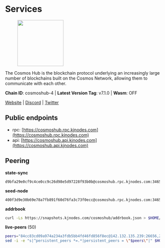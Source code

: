 # Services

<figure><img src="https://raw.githubusercontent.com/kj89/testnet_manuals/main/pingpub/logos/cosmoshub.png" width="150" alt=""><figcaption></figcaption></figure>

The Cosmos Hub is the blockchain protocol underlying an  increasingly large number of blockchains built on the  Cosmos Network, allowing them to communicate with each other.

**Chain ID**: cosmoshub-4 | **Latest Version Tag**: v7.1.0 | **Wasm**: OFF

[Website](https://hub.cosmos.network) | [Discord](https://discord.gg/cosmosnetwork) | [Twitter](https://twitter.com/cosmoshub)


## Public endpoints

* rpc: [https://cosmoshub.rpc.kjnodes.com](https://cosmoshub.rpc.kjnodes.com)
* api: [https://cosmoshub.api.kjnodes.com](https://cosmoshub.api.kjnodes.com)

## Peering

**state-sync**

```text
d9bfa29e0cf9c4ce0cc9c26d98e5d97228f93b0b@cosmoshub.rpc.kjnodes.com:34656
```

**seed-node**

```text
400f3d9e30b69e78a7fb891f60d76fa3c73f0ecc@cosmoshub.rpc.kjnodes.com:34659
```

**addrbook**
```bash
curl -Ls https://snapshots.kjnodes.com/cosmoshub/addrbook.json > $HOME/.gaia/config/addrbook.json
```

**live-peers** (50)
```bash
peers="84cc83cd09a974a234a3fdb5bb4fd46fd856f8ec@142.132.135.239:26656,2441e90fcb341fcd5bebec15b54e346cdca64a9b@135.148.123.8:14956,241b17dba97a2ed3c3747d12781fb86c9706e2d4@89.58.27.86:26656,e0ab6c5cc86959853f499236b8297344802ac5f4@5.161.139.201:26656,d9bfa29e0cf9c4ce0cc9c26d98e5d97228f93b0b@65.109.88.38:34656,7b8ab74fa7c3cc10b203b990abfc86e1a0b82a79@34.254.201.211:26656,dff07399aeadf3f1b6edfac07f92a238112d3036@93.189.30.120:26656,213857e741833d17275ea559bb2d0342398cec99@35.245.206.45:26656,344d87e04fdf04be760da5069a59d9a489b886a6@52.14.44.1:26656,e829d4764a5cecc44b3414777853b34407b36601@185.16.39.179:26656,b79e1d3a621bdafd3a8d9a49dff8f4737d0bedc9@52.73.168.104:26656,44594a57ce538a21f8558bcb1c9ce560ad879e3e@15.235.114.84:26656,8dc4fd0007c74bdf4b7ee1e5a3ab68161cc8f845@142.132.208.213:26656,d1e39378054215be020e22f0342e272f5224cf75@146.190.46.145:30196,7dd34d8d3880bc48eff3e47b941d06bd1941a962@93.115.25.106:26656,ac1b200a18edba2cc1748c037f26d3cdea794541@35.189.171.215:26656,d35f08a60aeb2729d07e92e778b4c6f83379092e@18.138.160.68:26656,cf10a45ead9e76d45b06dee97ef779e65103c78e@3.128.185.235:26656,c1e437f73b8889b78ea34981e7c349157ad80284@107.135.15.66:26656,cd7af8aaa29bca12c575dedb77a4a1efe019e661@54.77.214.250:26656,bc737531d441cf2e41dfa70f822a9a06440e3df1@220.85.113.37:26656,1d02b4300c6b6fd1123a20502f0b3c0ce3b73654@88.198.16.9:26656,9c116194f25fd0d146019f171ef0f49904dcc586@167.86.98.230:26656,d54eacb237dfbc0eb934a45509f878eb3ea3a5b3@64.44.148.195:26656,c03593feca52899e9cc38ae0fed671fb96ab0bba@52.203.105.100:26656,1cce99042f884d669e7287e3e362bff8e385c63e@46.4.79.183:26726,3da88430414ec9084c8983fe4d462cce655ff1f3@51.222.245.114:26656,db7850e8e9bef0568904b7d5bcaec813e8e3d295@34.27.227.166:26656,9d048653fa4d98e6c0760ed0c54ad2d257ba46df@65.108.137.34:26656,10e3acd4baeb6cba8881d75a0bde04b5526b39ce@3.217.133.209:26656,803abd0b6b0478ab7f7e38dbda89902ca67f8778@65.21.90.137:11956,c540af0c82963228aa865d27d9b6142fc54b571d@176.9.102.164:26656,32bdba6ced12cdf2e534566e6c3d66ee2f7ef494@84.244.95.229:26656,bd410d4564f7e0dd9a0eb16a64c337a059e11b80@47.103.35.130:26656,fa42609ff0b02dd371b2d60dc53a01825c80a24f@15.235.53.184:26656,d9dbd30f7e9ae99dc05645f48f4637c2f4a14645@34.107.9.71:26656,ba3bacc714817218562f743178228f23678b2873@34.141.15.99:26656,48fc4fe58d5392bda805212ba0c8e4e772dba1f9@142.132.158.93:14956,a94dff85ed430f0475f41fe306c82b7eb7f6e858@51.91.153.78:31649,daa6d8314246ad65037a48ec2e2266eeea9d46f8@154.53.63.50:26656,dd53fa5cfb6a604feb80860d47506d0dd84baa12@142.132.210.234:26656,381a2e419620a56ecdb3684a4272ee9e5b989e0a@18.166.143.49:26656,5b4529df65f9c1006d51472a827f1deb23825ba2@167.235.34.35:14656,afee98f7f8039a43df27b57ee74d35d0779acd53@54.171.140.109:26656,1d7e4efb0acaac12f9d75fc7d5417398653c6863@31.7.207.16:33656,8707282f51ebfba828c08a7316ca84ed5667a0f5@74.118.142.175:26656,f8ae898b130457bbbf05fd3d2e9ca4559bd528fd@37.120.245.157:26656,8acc5a62ad8eeb2140cff79a13dff0f993ab2354@80.71.51.52:26656,dea13e7232642331360d4387b0ab106b014092d4@116.202.236.59:26656,da479f6c117224591506b67d956eaccb36c5adcf@194.60.87.13:26657"
sed -i -e "s|^persistent_peers *=.*|persistent_peers = \"$peers\"|" $HOME/.gaia/config/config.toml
```
